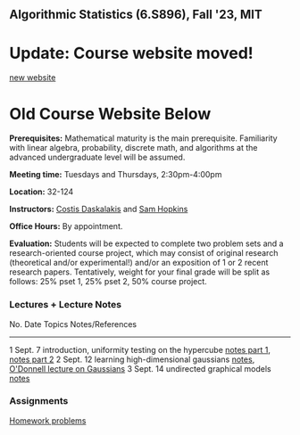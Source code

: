 ## Algorithmic Statistics (6.S896), Fall '23, MIT

# Update: Course website moved!

[new website](https://hackmd.io/@QkEI9EXuQp2xal2TYj7T2w/SklMHfUkT)




# Old Course Website Below



**Prerequisites:** Mathematical maturity is the main prerequisite. Familiarity with linear algebra, probability, discrete math, and algorithms at the advanced undergraduate level will be assumed.

**Meeting time:** Tuesdays and Thursdays, 2:30pm-4:00pm

**Location:** 32-124

**Instructors:** [Costis Daskalakis](http://people.csail.mit.edu/costis/) and [Sam Hopkins](../../index.html)

**Office Hours:** By appointment.

**Evaluation:** Students will be expected to complete two problem sets and a research-oriented course project, which may consist of original research (theoretical and/or experimental!) and/or an exposition of 1 or 2 recent research papers. Tentatively, weight for your final grade will be split as follows: 25% pset 1, 25% pset 2, 50% course project.


### Lectures + Lecture Notes

No.              Date       Topics                                                            Notes/References
-----------      ----       ------                                                            ----------------
1                Sept. 7    introduction, uniformity testing on the hypercube                 [notes part 1](https://www.dropbox.com/scl/fi/sp52o6sc4upezz1ar3mee/Lecture-1-Intro-Uniformity-Testing.pdf?rlkey=n8r4mc9lk344jgvlz96vwqqwg&dl=0), [notes part 2](./lec1-sam.html)
2                Sept. 12   learning high-dimensional gaussians                               [notes](https://www.dropbox.com/scl/fi/5jyamqr5s8ek97l8xktqh/Lecture-2-Learning-a-Gaussian.pdf?rlkey=ddf8kqjq10xx8kfm9kc61p98q&dl=0), [O'Donnell lecture on Gaussians](https://www.youtube.com/watch?v=hRqhf1edVIo)
3                Sept. 14   undirected graphical models                                       [notes](https://www.dropbox.com/scl/fi/ka2uas3prwr27fx207aa9/Lecture-3.pdf?rlkey=zxaei54se7syq2h1rk5432d2a&dl=0)


### Assignments

[Homework problems](https://www.overleaf.com/read/kxmvnydbmysq)

